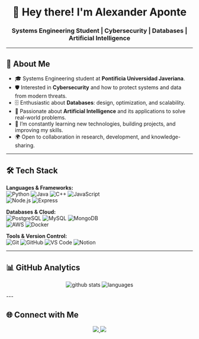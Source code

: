 <h1 align="center">👋 Hey there! I'm Alexander Aponte</h1>
<h3 align="center">Systems Engineering Student | Cybersecurity | Databases | Artificial Intelligence</h3>

---

## 🔎 About Me
- 🎓 Systems Engineering student at **Pontificia Universidad Javeriana**.  
- 🛡️ Interested in **Cybersecurity** and how to protect systems and data from modern threats.  
- 🗄️ Enthusiastic about **Databases**: design, optimization, and scalability.  
- 🤖 Passionate about **Artificial Intelligence** and its applications to solve real-world problems.  
- 📖 I’m constantly learning new technologies, building projects, and improving my skills.  
- 🌍 Open to collaboration in research, development, and knowledge-sharing.  

---

## 🛠️ Tech Stack
**Languages & Frameworks:**  
![Python](https://img.shields.io/badge/-Python-3776AB?logo=python&logoColor=white) 
![Java](https://img.shields.io/badge/-Java-007396?logo=java&logoColor=white) 
![C++](https://img.shields.io/badge/-C++-00599C?logo=cplusplus&logoColor=white) 
![JavaScript](https://img.shields.io/badge/-JavaScript-F7DF1E?logo=javascript&logoColor=black)  
![Node.js](https://img.shields.io/badge/-Node.js-339933?logo=node.js&logoColor=white) 
![Express](https://img.shields.io/badge/-Express-000000?logo=express&logoColor=white)  

**Databases & Cloud:**  
![PostgreSQL](https://img.shields.io/badge/-PostgreSQL-336791?logo=postgresql&logoColor=white) 
![MySQL](https://img.shields.io/badge/-MySQL-4479A1?logo=mysql&logoColor=white) 
![MongoDB](https://img.shields.io/badge/-MongoDB-47A248?logo=mongodb&logoColor=white)  
![AWS](https://img.shields.io/badge/-AWS-232F3E?logo=amazonaws&logoColor=white) 
![Docker](https://img.shields.io/badge/-Docker-2496ED?logo=docker&logoColor=white)  

**Tools & Version Control:**  
![Git](https://img.shields.io/badge/-Git-F05032?logo=git&logoColor=white) 
![GitHub](https://img.shields.io/badge/-GitHub-181717?logo=github&logoColor=white) 
![VS Code](https://img.shields.io/badge/-VSCode-0078D4?logo=visual-studio-code&logoColor=white) 
![Notion](https://img.shields.io/badge/-Notion-000000?logo=notion&logoColor=white)  

---

## 📊 GitHub Analytics

<p align="center">
  <img src="https://github-readme-stats.vercel.app/api?username=alex50026&show_icons=true&theme=tokyonight" alt="github stats" />
  <img src="https://github-readme-stats.vercel.app/api/top-langs/?username=alex50026&layout=compact&theme=tokyonight" alt="languages" />
</p>
---

## 🌐 Connect with Me
<p align="center">
  <a href="https://www.linkedin.com" target="_blank">
    <img src="https://img.shields.io/badge/-LinkedIn-0077B5?logo=linkedin&logoColor=white&style=for-the-badge"/>
  </a>
  <a href="mailto:tuemail@gmail.com">
    <img src="https://img.shields.io/badge/-Email-D14836?logo=gmail&logoColor=white&style=for-the-badge"/>
  </a>
</p>
